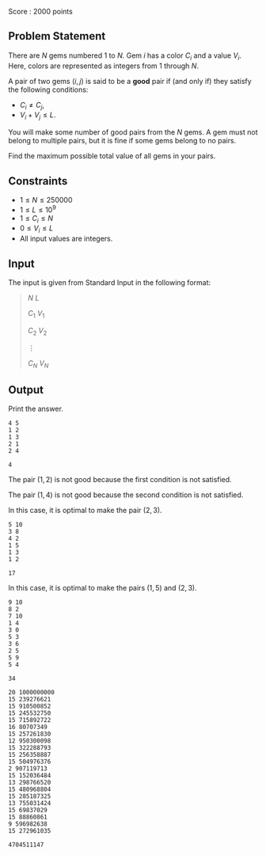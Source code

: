 Score : $2000$ points

## Problem Statement

There are $N$ gems numbered $1$ to $N$.
Gem $i$ has a color $C_i$ and a value $V_i$.
Here, colors are represented as integers from $1$ through $N$.

A pair of two gems $(i,j)$ is said to be a **good** pair if (and only if) they satisfy the following conditions:

- $C_i \neq C_j$,
- $V_i + V_j \leq L$.

You will make some number of good pairs from the $N$ gems.
A gem must not belong to multiple pairs, but it is fine if some gems belong to no pairs.

Find the maximum possible total value of all gems in your pairs.

## Constraints

- $1 \leq N \leq 250000$
- $1 \leq L \leq 10^9$
- $1 \leq C_i \leq N$
- $0 \leq V_i \leq L$
- All input values are integers.

## Input

The input is given from Standard Input in the following format:

> $N$ $L$
> 
> $C_1$ $V_1$
> 
> $C_2$ $V_2$
> 
> $\vdots$
> 
> $C_N$ $V_N$

## Output

Print the answer.

```input1
4 5
1 2
1 3
2 1
2 4
```

```output1
4
```

The pair $(1,2)$ is not good because the first condition is not satisfied.

The pair $(1,4)$ is not good because the second condition is not satisfied.

In this case, it is optimal to make the pair $(2,3)$.

```input2
5 10
3 8
4 2
1 5
1 3
1 2
```

```output2
17
```

In this case, it is optimal to make the pairs $(1,5)$ and $(2,3)$.

```input3
9 10
8 2
7 10
1 4
3 0
5 3
3 6
2 5
5 9
5 4
```

```output3
34
```

```input4
20 1000000000
15 239276621
15 910500852
15 245532750
15 715892722
16 80707349
15 257261830
12 950300098
15 322288793
15 256358887
15 504976376
2 907119713
15 152036484
13 298766520
15 480968804
15 285187325
13 755031424
15 69837029
15 88860861
9 596982638
15 272961035
```

```output4
4704511147
```